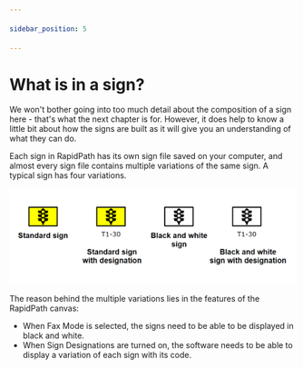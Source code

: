 ```yaml
---

sidebar_position: 5

---
```

# What is in a sign?

We won't bother going into too much detail about the composition of a sign here - that's what the next chapter is for. However, it does help to know a little bit about how the signs are built as it will give you an understanding of what they can do.

Each sign in RapidPath has its own sign file saved on your computer, and almost every sign file contains multiple variations of the same sign. A typical sign has four variations.

![Sign_Variations](./assets/Sign_Variations.png)

The reason behind the multiple variations lies in the features of the RapidPath canvas:

- When Fax Mode is selected, the signs need to be able to be displayed in black and white.
- When Sign Designations are turned on, the software needs to be able to display a variation of each sign with its code.

